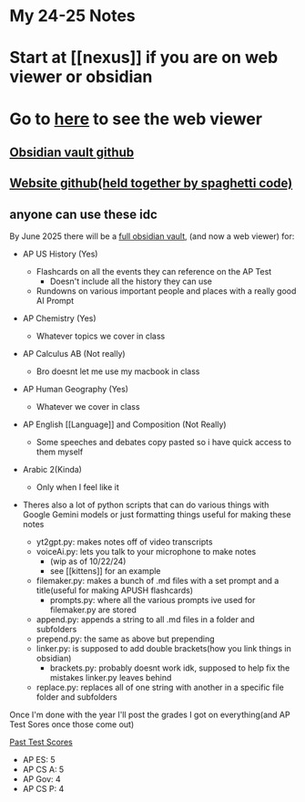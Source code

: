 # My 24-25 Notes

# Start at [[nexus]] if you are on web viewer or obsidian
# Go to [here](https://thecarsonwest.github.io/test/public/[[nexus]]/) to see the web viewer

## [Obsidian vault github](https://github.com/TheCarsonWest/nerd-emoji)
## [Website github(held together by spaghetti code)](https://github.com/TheCarsonWest/TheCarsonWest.github.io)

## anyone can use these idc
By June 2025 there will be a [full obsidian vault](https://obsidian.md/), (and now a web viewer) for:
- AP US History (Yes)
	- Flashcards on all the events they can reference on the AP Test
		- Doesn't include all the history they can use
	- Rundowns on various important people and places with a really good AI Prompt
- AP Chemistry (Yes)
	- Whatever topics we cover in class
- AP Calculus AB (Not really)
	- Bro doesnt let me use my macbook in class
- AP Human Geography (Yes)
	- Whatever we cover in class
- AP English [[Language]] and Composition (Not Really)
	- Some speeches and debates copy pasted so i have quick access to them myself
- Arabic 2(Kinda)
	- Only when I feel like it


- Theres also a lot of python scripts that can do various things with Google Gemini models or just formatting things useful for making these notes
	- yt2gpt.py: makes notes off of video transcripts
	- voiceAi.py: lets you talk to your microphone to make notes
		- (wip as of 10/22/24)
		- see [[kittens]] for an example
	- filemaker.py: makes a bunch of .md files with a set prompt and a title(useful for making APUSH flashcards)
		- prompts.py: where all the various prompts ive used for filemaker.py are stored
	- append.py: appends a string to all .md files in a folder and subfolders
	- prepend.py: the same as above but prepending
	- linker.py: is supposed to add double brackets(how you link things in obsidian)
		- brackets.py: probably doesnt work idk, supposed to help fix the mistakes linker.py leaves behind
	- replace.py: replaces all of one string with another in a specific file folder and subfolders
	

Once I'm done with the year I'll post the grades I got on everything(and AP Test Sores once those come out)

[Past Test Scores](./past-test-scores.png)
- AP ES: 5
- AP CS A: 5
- AP Gov: 4
- AP CS P: 4
